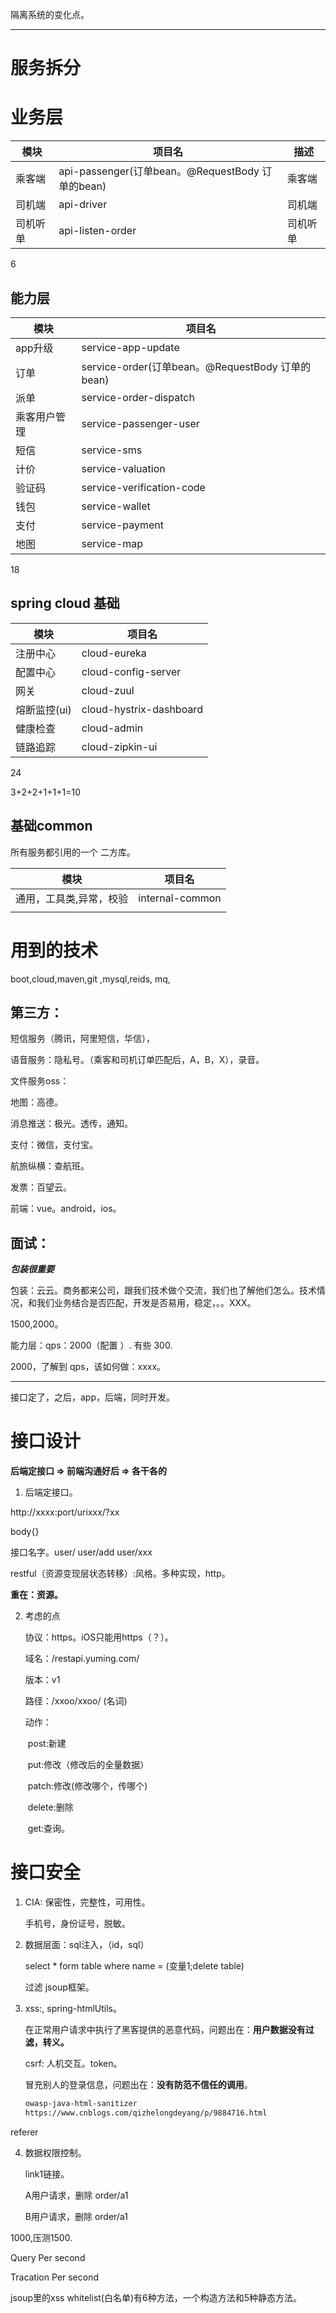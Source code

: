 隔离系统的变化点。

---

# 服务拆分

# 业务层

| 模块     | 项目名                                           | 描述     |
| -------- | ------------------------------------------------ | -------- |
| 乘客端   | api-passenger(订单bean。@RequestBody 订单的bean) | 乘客端   |
| 司机端   | api-driver                                       | 司机端   |
| 司机听单 | api-listen-order                                 | 司机听单 |

6

## 能力层

| 模块         | 项目名                                           |
| ------------ | ------------------------------------------------ |
| app升级      | service-app-update                               |
| 订单         | service-order(订单bean。@RequestBody 订单的bean) |
| 派单         | service-order-dispatch                           |
| 乘客用户管理 | service-passenger-user                           |
| 短信         | service-sms                                      |
| 计价         | service-valuation                                |
| 验证码       | service-verification-code                        |
| 钱包         | service-wallet                                   |
| 支付         | service-payment                                  |
| 地图         | service-map                                      |

18

## spring cloud 基础

| 模块         | 项目名                  |
| ------------ | ----------------------- |
| 注册中心     | cloud-eureka            |
| 配置中心     | cloud-config-server     |
| 网关         | cloud-zuul              |
| 熔断监控(ui) | cloud-hystrix-dashboard |
| 健康检查     | cloud-admin             |
| 链路追踪     | cloud-zipkin-ui         |

24

3+2+2+1+1+1=10

## 基础common

所有服务都引用的一个 二方库。

| 模块                    | 项目名          |
| ----------------------- | --------------- |
| 通用，工具类,异常，校验 | internal-common |
|                         |                 |



# 用到的技术

boot,cloud,maven,git ,mysql,reids, mq,



## 第三方：

短信服务（腾讯，阿里短信，华信），

语音服务：隐私号。（乘客和司机订单匹配后，A，B，X），录音。

文件服务oss：

地图：高德。

消息推送：极光。透传，通知。

支付：微信，支付宝。

航旅纵横：查航班。

发票：百望云。

前端：vue。android，ios。



## 面试：

***包装很重要***



包装：云云。商务都来公司，跟我们技术做个交流，我们也了解他们怎么。技术情况，和我们业务结合是否匹配，开发是否易用，稳定，。。XXX。



1500,2000。

能力层：qps：2000（配置 ）.   有些 300.

2000，了解到 qps，该如何做：xxxx。



---

接口定了，之后，app，后端，同时开发。

# 接口设计

**后端定接口 => 前端沟通好后 => 各干各的**

1. 后端定接口。

http://xxxx:port/urixxx/?xx

body{}

接口名字。user/   user/add user/xxx



restful（资源变现层状态转移）:风格。多种实现，http。

**重在：资源。**

2. 考虑的点

   协议：https。iOS只能用https（？）。

   域名：/restapi.yuming.com/

   版本：v1

   路径：/xxoo/xxoo/ (名词)

   动作：

   ​	post:新建

   ​	put:修改（修改后的全量数据）

   ​	patch:修改(修改哪个，传哪个)

   ​	delete:删除

   ​	get:查询。



# 接口安全

1. CIA: 保密性，完整性，可用性。

   手机号，身份证号，脱敏。



2. 数据层面：sql注入，（id，sql）

   select * form table where name = (变量1;delete table)

   过滤 jsoup框架。



3. xss:<script>alert("xxx")</script>, spring-htmlUtils。

   在正常用户请求中执行了黑客提供的恶意代码，问题出在：**用户数据没有过滤，转义。**

   csrf: 人机交互。token。

   冒充别人的登录信息，问题出在：**没有防范不信任的调用**。

   ```html
   owasp-java-html-sanitizer
   https://www.cnblogs.com/qizhelongdeyang/p/9884716.html
   ```

   



referer



4. 数据权限控制。

   link1链接。

   A用户请求，删除 order/a1   

   B用户请求，删除 order/a1   



1000,压测1500.

Query Per second

Tracation Per second





jsoup里的xss whitelist(白名单)有6种方法，一个构造方法和5种静态方法。





















